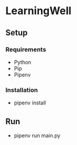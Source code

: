 # LearningWell

## Setup
### Requirements
* Python
* Pip
* Pipenv

### Installation
* pipenv install

## Run
* pipenv run main.py